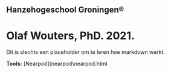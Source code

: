 ## Hanzehogeschool Groningen®
# Olaf Wouters, PhD. 2021.

Dit is slechts een placeholder om te leren hoe markdown werkt.

**Tools:**
[Nearpod](nearpod\nearpod.html